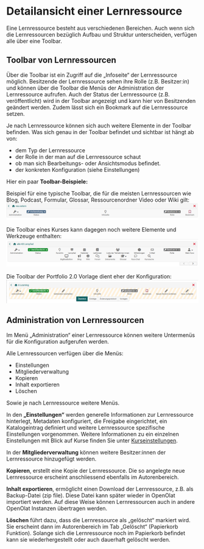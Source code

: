# Detailansicht einer Lernressource

Eine Lernressource besteht aus verschiedenen Bereichen.  Auch wenn sich die Lernressourcen bezüglich Aufbau und Struktur unterscheiden, verfügen alle über eine Toolbar. 

## Toolbar von Lernressourcen

Über die Toolbar ist ein Zugriff auf die „Infoseite“ der Lernressource möglich. Besitzende der Lernressource  sehen ihre Rolle (z.B. Besitzer:in) und können über die Toolbar die Menüs der Administration der Lernressource aufrufen. Auch der Status der Lernressource (z.B. veröffentlicht) wird in der Toolbar angezeigt und kann hier von Besitzenden
geändert werden. Zudem lässt sich ein Bookmark auf die Lernressource setzen.

Je nach Lernressource können sich auch weitere Elemente in der Toolbar befinden. Was sich genau in der Toolbar befindet und sichtbar ist hängt ab von: 
-	dem Typ der Lernressource
-	der Rolle in der man auf die Lernressource schaut 
-	ob man sich Bearbeitungs- oder Ansichtsmodus befindet. 
-	der konkreten Konfiguration (siehe Einstellungen)

Hier ein paar **Toolbar-Beispiele:**

Beispiel für eine typische Toolbar, die für die meisten Lernressourcen wie Blog, Podcast, Formular, Glossar, Ressourcenordner Video oder Wiki gilt: 
![Blog Toolbar](assets/Blog_Toolbar.png)

Die Toolbar eines Kurses kann dagegen noch weitere Elemente und Werkzeuge enthalten:
![Kurs Toolbar Beispiel](assets/Kurs_toolbar.png)

Die Toolbar der Portfolio 2.0 Vorlage dient eher der Konfiguration: 
![Portfoliovoralge Toolbar](assets/Portfoliovorlage_Toolbar.png)

## Administration von Lernressourcen
Im Menü „Administration“ einer Lernressource können weitere Untermenüs für die Konfiguration aufgerufen werden. 

Alle Lernressourcen verfügen über die Menüs:
* Einstellungen
*	Mitgliederverwaltung
*	Kopieren
*	Inhalt exportieren
*	Löschen

Sowie je nach Lernressource weitere Menüs. 

In den **„Einstellungen“** werden generelle Informationen zur Lernressource hinterlegt, Metadaten konfiguriert, die Freigabe eingerichtet, ein Katalogeintrag definiert und weitere Lernressource spezifische Einstellungen vorgenommen. Weitere Informationen zu ein einzelnen Einstellungen mit Blick auf Kurse finden Sie unter  [Kurseinstellungen](../learningresources/Course_Settings.de.md).

In der **Mitgliederverwaltung** können weitere Besitzer:innen der Lernressource hinzugefügt werden. 

**Kopieren**, erstellt eine Kopie der Lernressource. Die so angelegte neue Lernressource erscheint anschliessend ebenfalls im Autorenbereich. 

**Inhalt exportieren**, ermöglicht einen Download der Lernressource, z.B. als Backup-Datei (zip file). Diese Datei kann später wieder in OpenOlat importiert werden. Auf diese Weise können Lernressourcen auch in andere OpenOlat Instanzen übertragen werden.

**Löschen** führt dazu, dass die Lernressource als „gelöscht“ markiert wird. Sie erscheint dann im Autorenbereich im Tab  „Gelöscht“ (Papierkorb Funktion). Solange sich die Lernressource noch im Papierkorb befindet kann sie wiederhergestellt oder auch dauerhaft gelöscht werden. 



 